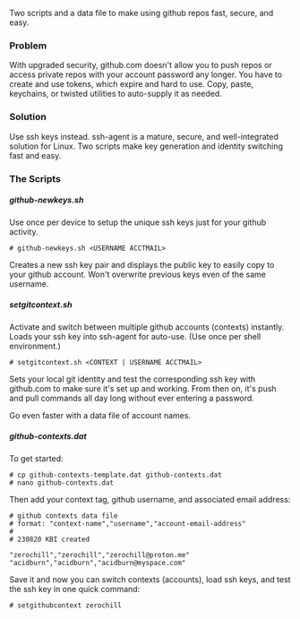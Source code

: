 Two scripts and a data file to make using github repos fast, secure, and easy.

### Problem
With upgraded security, github.com doesn't allow you to push repos or access private repos with your account password any longer. You have to create and use tokens, which expire and hard to use. Copy, paste, keychains, or twisted utilities to auto-supply it as needed.

### Solution
Use ssh keys instead. ssh-agent is a mature, secure, and well-integrated solution for Linux.
Two scripts make key generation and identity switching fast and easy.

### The Scripts

##### github-newkeys.sh
Use once per device to setup the unique ssh keys just for your github activity.
```
# github-newkeys.sh <USERNAME ACCTMAIL>
```
Creates a new ssh key pair and displays the public key to easily copy to your github account. Won't overwrite previous keys even of the same username.

##### setgitcontext.sh
Activate and switch between multiple github accounts (contexts) instantly. 
Loads your ssh key into ssh-agent for auto-use. (Use once per shell environment.)
```
# setgitcontext.sh <CONTEXT | USERNAME ACCTMAIL>
```
Sets your local git identity and test the corresponding ssh key with github.com to make sure it's set up and working. From then on, it's push and pull commands all day long without ever entering a password.

Go even faster with a data file of account names.

##### github-contexts.dat
To get started:
```
# cp github-contexts-template.dat github-contexts.dat
# nano github-contexts.dat
```

Then add your context tag, github username, and associated email address:
```
# github contexts data file
# format: "context-name","username","account-email-address"
#
# 230820 KBI created

"zerochill","zerochill","zerochill@proton.me"
"acidburn","acidburn","acidburn@myspace.com"
```
Save it and now you can switch contexts (accounts), load ssh keys, and test the ssh key in one quick command:
```
# setgithubcontext zerochill
```

